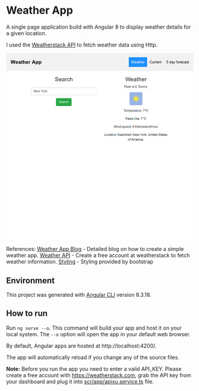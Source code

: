# Weather App
A single page application build with Angular 8 to display weather details for a given location.

I used the [Weatherstack API](https://weatherstack.com) to fetch weather data using Http.

![Home Page](https://github.com/pratikbongale/Weather-App-Angular8/blob/master/src/assets/home_page.png)

References:
[Weather App Blog](https://www.digitalocean.com/community/tutorials/how-to-build-a-weather-app-with-angular-bootstrap-and-the-apixu-api) - Detailed blog on how to create a simple weather app.
[Weather API](https://weatherstack.com) - Create a free account at weatherstack to fetch weather information.
[Styling](https://getbootstrap.com/docs/4.1/layout/overview/) - Styling provided by bootstrap

## Environment
This project was generated with [Angular CLI](https://github.com/angular/angular-cli) version 8.3.18.

## How to run
Run `ng serve --o`. This command will build your app and host it on your local system. The `--o` option will open the app in your default web browser.

By default, Angular apps are hosted at http://localhost:4200/.

The app will automatically reload if you change any of the source files.

**Note:** Before you run the app you need to enter a valid API_KEY. Please create a free account with https://weatherstack.com, grab the API key from your dashboard and plug it into [scr/app/apixu.service.ts](./blob/master/src/app/apixu.service.ts) file.
